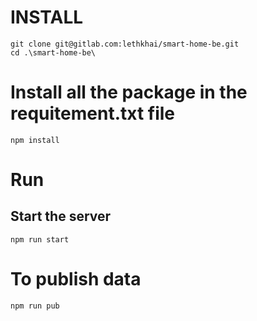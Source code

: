 # INSTALL

```
git clone git@gitlab.com:lethkhai/smart-home-be.git
cd .\smart-home-be\
```

# Install all the package in the requitement.txt file
```
npm install
```

# Run
## Start the server
```
npm run start
```
# To publish data
```
npm run pub
```